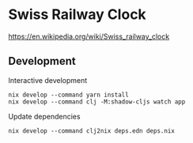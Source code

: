 # Swiss Railway Clock

<https://en.wikipedia.org/wiki/Swiss_railway_clock>

## Development

Interactive development
```
nix develop --command yarn install
nix develop --command clj -M:shadow-cljs watch app
```

Update dependencies

```
nix develop --command clj2nix deps.edn deps.nix
```
